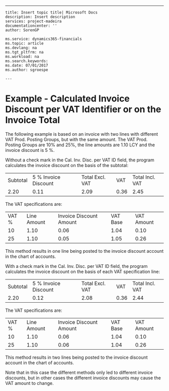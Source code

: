 ---
    title: Insert topic title| Microsoft Docs
    description: Insert description
    services: project-madeira
    documentationcenter: ''
    author: SorenGP

    ms.service: dynamics365-financials
    ms.topic: article
    ms.devlang: na
    ms.tgt_pltfrm: na
    ms.workload: na
    ms.search.keywords:
    ms.date: 07/01/2017
    ms.author: sgroespe

    ---
# Example - Calculated Invoice Discount per VAT Identifier or on the  Invoice Total
The following example is based on an invoice with two lines with different VAT Prod. Posting Groups, but with the same amount. The VAT Prod. Posting Groups are 10% and 25%, the line amounts are 1.10 LCY and the invoice discount is 5 %.  
  
 Without a check mark in the Cal. Inv. Disc. per VAT ID field, the program calculates the invoice discount on the basis of the subtotal:  
  
||||||  
|-|-|-|-|-|  
|Subtotal|5 % Invoice Discount|Total Excl. VAT|VAT|Total Incl. VAT|  
|2.20|0.11|2.09|0.36|2.45|  
  
 The VAT specifications are:  
  
||||||  
|-|-|-|-|-|  
|VAT %|Line Amount|Invoice Discount Amount|VAT Base|VAT Amount|  
|10|1.10|0.06|1.04|0.10|  
|25|1.10|0.05|1.05|0.26|  
  
 This method results in one line being posted to the invoice discount account in the chart of accounts.  
  
 With a check mark in the Cal. Inv. Disc. per VAT ID field, the program calculates the invoice discount on the basis of each VAT specification line:  
  
||||||  
|-|-|-|-|-|  
|Subtotal|5 % Invoice Discount|Total Excl. VAT|VAT|Total Incl. VAT|  
|2.20|0.12|2.08|0.36|2.44|  
  
 The VAT specifications are:  
  
||||||  
|-|-|-|-|-|  
|VAT %|Line Amount|Invoice Discount Amount|VAT Base|VAT Amount|  
|10|1.10|0.06|1.04|0.10|  
|25|1.10|0.06|1.04|0.26|  
  
 This method results in two lines being posted to the invoice discount account in the chart of accounts.  
  
 Note that in this case the different methods only led to different invoice discounts, but in other cases the different invoice discounts may cause the VAT amount to change.
